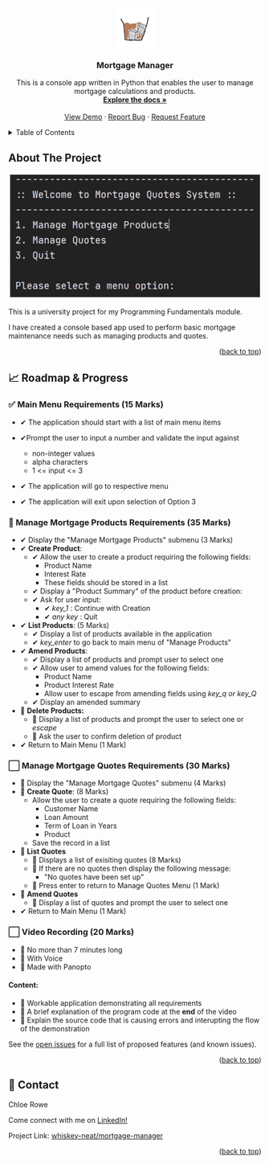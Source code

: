 <!-- Improved compatibility of back to top link -->
<a name="readme-top"></a>

<!-- PROJECT LOGO -->
<br />
<div align="center">
  <a href="https://github.com/whiskey-neat/mortgage-manager">
    <img src="images/logo.png" alt="Logo" width="80" height="80">
  </a>

<h3 align="center">Mortgage Manager</h3>

  <p align="center">
    This is a console app written in Python that enables the user to manage mortgage calculations and products. 
    <br />
    <a href="https://github.com/whiskey-neat/mortgage-manager"><strong>Explore the docs »</strong></a>
    <br />
    <br />
    <a href="https://github.com/whiskey-neat/mortgage-manager">View Demo</a>
    ·
    <a href="https://github.com/whiskey-neat/mortgage-manager/issues">Report Bug</a>
    ·
    <a href="https://github.com/whiskey-neat/mortgage-manager/issues">Request Feature</a>
  </p>
</div>



<!-- TABLE OF CONTENTS -->
<details>
  <summary>Table of Contents</summary>
  <ol>
    <li><a href="#about-the-project">About The Project</a></li>
    <li><a href="#progress">Progress</a></li>
    <li><a href="#contact">Contact</a></li>
  </ol>
</details>

<!-- ABOUT THE PROJECT -->
## About The Project

[![Product Name Screen Shot][product-screenshot]](https://example.com)

This is a university project for my Programming Fundamentals module.

I have created a console based app used to perform basic mortgage maintenance needs such as managing products and
quotes.

<p align="right">(<a href="#readme-top">back to top</a>)</p>


<!-- Progress -->

## 📈 Roadmap & Progress

### ✅ Main Menu Requirements (15 Marks)

- ✔ The application should start with a list of main menu items

- ✔Prompt the user to input a number and validate the input against
  - non-integer values
  - alpha characters
  - 1 <= input <= 3

- ✔ The application will go to respective menu

- ✔ The application will exit upon selection of Option 3

### 🚀 Manage Mortgage Products Requirements (35 Marks)

- ✔ Display the "Manage Mortgage Products" submenu (3 Marks)
- ✔ **Create Product**:
  - ✔ Allow the user to create a product requiring the following fields:
    - Product Name
    - Interest Rate
    - These fields should be stored in a list
  - ✔ Display a "Product Summary" of the product before creation:
  - ✔ Ask for user input:
    - ✔ _key_1_ : Continue with Creation
    - ✔ _any key_ : Quit
- ✔ **List Products**: (5 Marks)
  - ✔ Display a list of products available in the application
  - ✔ _key_enter_ to go back to main menu of "Manage Products"
- ✔ **Amend Products**:
  - ✔ Display a list of products and prompt user to select one
  - ✔ Allow user to amend values for the following fields:
    - Product Name
    - Product Interest Rate
    - Allow user to escape from amending fields using _key_q or key_Q_
  - ✔ Display an amended summary
- 🔳 **Delete Products:**
  - 🔳 Display a list of products and prompt the user to select one or _escape_
  - 🔳 Ask the user to confirm deletion of product
- ✔ Return to Main Menu (1 Mark)

### ⬜ Manage Mortgage Quotes Requirements (30 Marks)

- 🔳 Display the "Manage Mortgage Quotes" submenu (4 Marks)
- 🔳 **Create Quote**: (8 Marks)
  - Allow the user to create a quote requiring the following fields:
    - Customer Name
    - Loan Amount
    - Term of Loan in Years
    - Product
  - Save the record in a list
- 🔳 **List Quotes**
  - 🔳 Displays a list of exisiting quotes (8 Marks)
  - 🔳 If there are no quotes then display the following message:
    - "No quotes have been set up"
  - 🔳 Press enter to return to Manage Quotes Menu (1 Mark)
- 🔳 **Amend Quotes**
  - 🔳 Display a list of quotes and prompt the user to select one
- ✔ Return to Main Menu (1 Mark)

### ⬜ Video Recording (20 Marks)

- 📌 No more than 7 minutes long
- 📌 With Voice
- 📌 Made with Panopto

#### Content:

- 🔳 Workable application demonstrating all requirements
- 🔳 A brief explanation of the program code at the **end** of the video
- 🔳 Explain the source code that is causing errors and interupting the flow of the demonstration

See the [open issues](https://github.com/whiskey-neat/mortgage-manager/issues) for a full list of proposed features (and known issues).

<p align="right">(<a href="#readme-top">back to top</a>)</p>


<!-- CONTACT -->

## 📢 Contact

Chloe Rowe

Come connect with me on [LinkedIn!](https://uk.linkedin.com/in/chloe-rowe-cyber)

Project Link: [whiskey-neat/mortgage-manager](https://github.com/whiskey-neat/mortgage-manager)

<p align="right">(<a href="#readme-top">back to top</a>)</p>


<!-- MARKDOWN LINKS & IMAGES -->
<!-- https://www.markdownguide.org/basic-syntax/#reference-style-links -->
[product-screenshot]: images/screenshot.png
